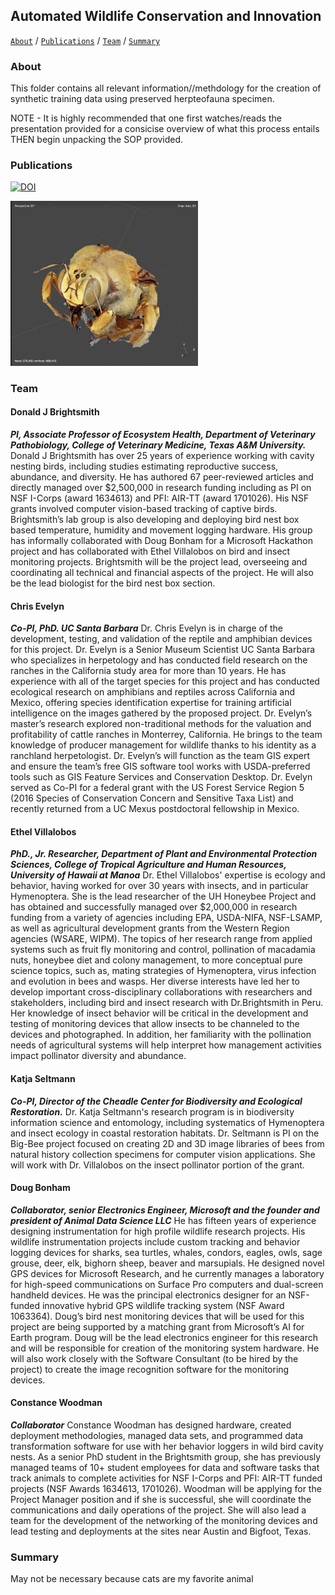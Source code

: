## Automated Wildlife Conservation and Innovation


[```About```](#about) / [```Publications```](#publications) /  [```Team```](#team) / [```Summary```](#summary)


### About
This folder contains all relevant information//methdology for the creation of synthetic training data using preserved herpteofauna specimen.

NOTE - It is highly recommended that one first watches/reads the presentation provided for a consicise overview of what this process entails THEN begin unpacking the SOP provided.


### Publications

[![DOI](https://zenodo.org/badge/DOI/10.5281/zenodo.6603940.svg)](https://doi.org/10.5281/zenodo.6603940)


<img src="images/bee.png" width="300" />
 
### Team

#### Donald J Brightsmith
***PI, Associate Professor of Ecosystem Health, Department of Veterinary Pathobiology, College of Veterinary Medicine, Texas A&M University.***
Donald J Brightsmith has over 25 years of experience working with cavity nesting birds, including studies estimating reproductive success, abundance, and diversity. He has authored 67 peer-reviewed articles and directly managed over \$2,500,000 in research funding including as PI on NSF I-Corps (award 1634613) and PFI: AIR-TT (award 1701026). His NSF grants involved computer vision-based tracking of captive birds. Brightsmith’s lab group is also developing and deploying bird nest box based temperature, humidity and movement logging hardware. His group has informally collaborated with Doug Bonham for a Microsoft Hackathon project and has collaborated with Ethel Villalobos on bird and insect monitoring projects. Brightsmith will be the project lead, overseeing and coordinating all technical and financial aspects of the project. He will also be the lead biologist for the bird nest box section.


#### Chris Evelyn 

***Co-PI, PhD. UC Santa Barbara***
Dr. Chris Evelyn is in charge of the development, testing, and validation of the reptile and amphibian devices for this project. Dr. Evelyn is a Senior Museum Scientist UC Santa Barbara who specializes in herpetology and has conducted field research on the ranches in the California study area for more than 10 years. He has experience with all of the target species for this project and has conducted ecological research on amphibians and reptiles across California and Mexico, offering species identification expertise for training artificial intelligence on the images gathered by the proposed project. Dr. Evelyn’s master’s research explored non-traditional methods for the valuation and profitability of cattle ranches in Monterrey, California. He brings to the team knowledge of producer management for wildlife thanks to his identity as a ranchland herpetologist. Dr. Evelyn’s will function as the team GIS expert and ensure the team’s free GIS software tool works with USDA-preferred tools such as GIS Feature Services and Conservation Desktop. Dr. Evelyn served as Co-PI for a federal grant with the US Forest Service Region 5 (2016 Species of Conservation Concern and Sensitive Taxa List) and recently returned from a UC Mexus postdoctoral fellowship in Mexico.


#### Ethel Villalobos
***PhD., Jr. Researcher, Department of Plant and Environmental Protection Sciences, College of Tropical Agriculture and Human Resources, University of Hawaii at Manoa***
Dr. Ethel Villalobos' expertise is ecology and behavior, having worked for over 30 years with insects, and in particular Hymenoptera. She is the lead researcher of the UH
Honeybee Project and has obtained and successfully managed over $2,000,000 in research funding from a variety of agencies including EPA, USDA-NIFA, NSF-LSAMP, as well as agricultural development grants from the Western Region agencies (WSARE, WIPM). The topics of her research range from applied systems such as fruit fly monitoring and control, pollination of macadamia nuts, honeybee diet and colony management, to more conceptual pure science topics, such as, mating strategies of Hymenoptera, virus infection and evolution in bees and wasps. Her diverse interests have led her to develop important cross-disciplinary collaborations with researchers and stakeholders, including bird and insect research with Dr.Brightsmith in Peru. Her knowledge of insect behavior will be critical in the development and testing of monitoring devices that allow insects to be channeled to the devices and photographed. In addition, her familiarity with the pollination needs of agricultural systems will help interpret how management activities impact pollinator diversity and abundance.


#### Katja Seltmann
***Co-PI, Director of the Cheadle Center for Biodiversity and Ecological Restoration.***
Dr. Katja Seltmann's research program is in biodiversity information science and entomology, including systematics of Hymenoptera and insect ecology in coastal restoration habitats. Dr. Seltmann is PI on the Big-Bee project focused on creating 2D and 3D image libraries of bees from natural history collection specimens for computer vision applications. She will work with Dr. Villalobos on the insect pollinator portion of the grant.


#### Doug Bonham
***Collaborator, senior Electronics Engineer, Microsoft and the
founder and president of Animal Data Science LLC***
He has fifteen years of experience designing instrumentation for high profile wildlife research projects. His wildlife instrumentation projects include custom tracking and behavior logging devices for sharks, sea turtles, whales, condors, eagles, owls, sage grouse, deer, elk, bighorn sheep, beaver and marsupials. He designed novel GPS devices for Microsoft Research, and he currently manages a laboratory for high-speed communications on Surface Pro computers and dual-screen handheld devices. He was the principal electronics designer for an NSF-funded innovative hybrid GPS wildlife tracking system (NSF Award 1063364). Doug’s bird nest monitoring devices that will be used for this project are being supported by a matching grant from Microsoft’s AI for Earth program. Doug will be the lead electronics engineer for this research and will be responsible for creation of the monitoring system hardware. He will also work closely with the Software Consultant (to be hired by the project) to create the image recognition software for the monitoring devices.


#### Constance Woodman 
***Collaborator***
Constance Woodman has designed hardware, created deployment methodologies, managed data sets, and programmed data transformation software for use with her behavior loggers in wild bird cavity nests. As a senior PhD student in the Brightsmith group, she has previously managed teams of 10+ student employees for data and software tasks that track animals to complete activities for NSF I-Corps and PFI: AIR-TT funded projects (NSF Awards 1634613, 1701026). Woodman will be applying for the Project Manager position and if she is successful, she will coordinate the communications and daily operations of the project. She will also lead a team for the development of the networking of the monitoring devices and lead testing and deployments at the sites near Austin and Bigfoot, Texas.

### Summary

May not be necessary because cats are my favorite animal

